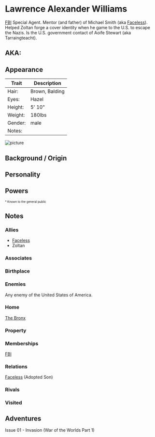 <!--
type: non-player-character
created-by:
-->

# Lawrence Alexander Williams

[FBI](/organizations/Government/FBI.md) Special Agent.
Mentor (and father) of Michael Smith (aka [Faceless](/player_characters/Faceless.md)).
Helped Zoltan forge a cover identity when he game to the U.S. to escape the Nazis.
Is the U.S. government contact of Aoife Stewart (aka Tarraingteacht).

## AKA:

## Appearance
Trait | Description
-- | --
Hair: | Brown, Balding
Eyes: | Hazel
Height: | 5' 10"
Weight: | 180lbs
Gender: | male
Notes: |
![picture](https://www.fbi.gov/image-repository/kc_election_crimes_milligan-hi-res.jpg/@@images/image/large)

## Background / Origin

## Personality

## Powers

<sub><sup> * Known to the general public</sup></sub>

## Notes

### Allies
- [Faceless](/player_characters/Faceless.md)
- Zoltan

### Associates

### Birthplace

### Enemies
Any enemy of the United States of America.

### Home
[The Bronx](/locations/New_York_State/New_York_City/The_Bronx/The_Bronx_NY.md)

### Property

### Memberships
[FBI](/organizations/Government/FBI.md)

### Relations
[Faceless](/player_characters/Faceless.md) (Adopted Son)

### Rivals

### Visited

## Adventures
Issue 01 - Invasion (War of the Worlds Part 1)


<!-- GM Notes
[Hero Designer File](<>)
[pdf](<>)
-->